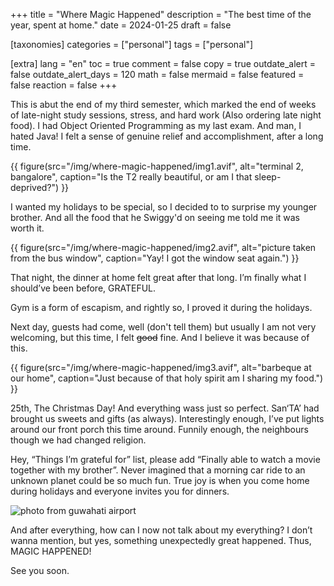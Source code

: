 +++
title = "Where Magic Happened"
description = "The best time of the year, spent at home."
date = 2024-01-25
draft = false

[taxonomies]
categories = ["personal"]
tags = ["personal"]

[extra]
lang = "en"
toc = true
comment = false
copy = true
outdate_alert = false
outdate_alert_days = 120
math = false
mermaid = false
featured = false
reaction = false
+++

This is abut the end of my third semester, which marked the end of weeks of late-night study sessions, stress, and hard work (Also ordering late night food). I had Object Oriented Programming as my last exam. And man, I hated Java! I felt a  sense of genuine relief and accomplishment, after a long time. 

{{ figure(src="/img/where-magic-happened/img1.avif", alt="terminal 2, bangalore", caption="Is the T2 really beautiful, or am I that sleep-deprived?") }}

I wanted my holidays to be special, so I decided to to surprise my younger brother. And all the food that he Swiggy'd on seeing me told me it was worth it.

{{ figure(src="/img/where-magic-happened/img2.avif", alt="picture taken from the bus window", caption="Yay! I got the window seat again.") }}

That night, the dinner at home felt great after that long. I’m finally what I should’ve been before, GRATEFUL.

Gym is a form of escapism, and rightly so, I proved it during the holidays.

Next day, guests had come, well (don't tell them) but usually I am not very welcoming, but this time, I felt ~~good~~ fine. And I believe it was because of this.

{{ figure(src="/img/where-magic-happened/img3.avif", alt="barbeque at our home", caption="Just because of that holy spirit am I sharing my food.") }}

25th, The Christmas Day! And everything wass just so perfect. San‘TA’ had brought us sweets and gifts (as always). Interestingly enough, I’ve put lights around our front porch this time around. Funnily enough, the neighbours though we had changed religion.

Hey, “Things I’m grateful for” list, please add “Finally able to watch a movie together with my brother”. Never imagined that a morning car ride to an unknown planet could be so much fun. True joy is when you come home during holidays and everyone invites you for dinners. 

![photo from guwahati airport](/img/where-magic-happened/img5.avif)

And after everything, how can I now not talk about my everything? I don’t wanna mention, but yes, something unexpectedly great happened. Thus, MAGIC HAPPENED!

See you soon.

